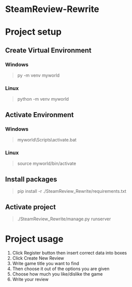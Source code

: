 # SteamReview-Rewrite

# Project setup

## Create Virtual Environment

### Windows

> py -m venv myworld

### Linux

>  python -m venv myworld

## Activate Environment

### Windows

> myworld\Scripts\activate.bat

### Linux

>  source myworld/bin/activate

## Install packages

> pip install -r ./SteamReview_Rewrite/requirements.txt

## Activate project

> ./SteamReview_Rewrite/manage.py runserver

# Project usage

1. Click Register button then insert correct data into boxes
2. Click Create New Review
3. Write game title you want to find
4. Then choose it out of the options you are given
5. Choose how much you like/dislike the game
6. Write your review
